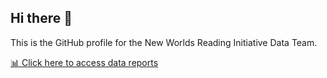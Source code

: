 ## Hi there 👋

This is the GitHub profile for the New Worlds Reading Initiative Data Team.

[📊 Click here to access data reports](https://nwridata.github.io/NWRI_Quarto/School_Level_Report.html)

